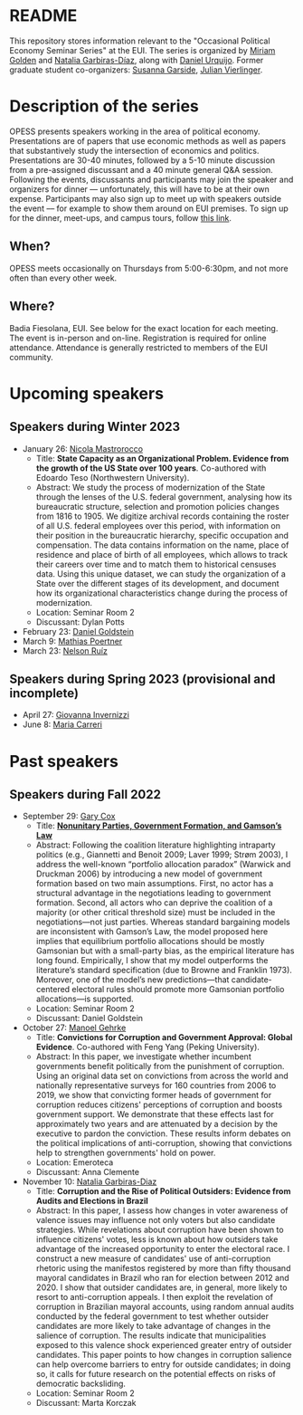 # README

This repository stores information relevant to the "Occasional Political Economy Seminar Series" at the EUI. The series is organized by [Miriam Golden](https://www.miriamgolden.com/) and [Natalia Garbiras-Díaz](https://www.nataliagarbirasdiaz.com/), along with [Daniel Urquijo](https://www.eui.eu/people?id=daniel-urquijo). Former graduate student co-organizers: [Susanna Garside](http://www.susannagarside.com/), [Julian Vierlinger](https://www.eui.eu/people?id=julian-vierlinger).

# Description of the series

OPESS presents speakers working in the area of political economy. Presentations are of papers that use economic methods as well as papers that substantively study the intersection of economics and politics. Presentations are 30-40 minutes, followed by a 5-10 minute discussion from a pre-assigned discussant and a 40 minute general Q\&A session. Following the events, discussants and participants  may join the speaker and organizers for dinner –– unfortunately, this will have to be at their own expense. Participants may also sign up to meet up with speakers outside the event –– for example to show them around on EUI premises. To sign up for the dinner, meet-ups, and campus tours, follow [this link](https://eui1-my.sharepoint.com/:x:/g/personal/daniel_urquijo_eui_eu/EWEcIUzHjmlGnizW2JvjeoUBbj2ZaA1aiqkYYWnCSredow?e=ftn5OR). 

## When?

OPESS meets occasionally on Thursdays from 5:00-6:30pm, and not more often than every other week. 

## Where? 

Badia Fiesolana, EUI. See below for the exact location for each meeting. The event is in-person and on-line. Registration is required for online attendance. Attendance is generally restricted to members of the EUI community.

# Upcoming speakers

## Speakers during Winter 2023
 
  * January 26:  [Nicola Mastrorocco](http://nicolamastrorocco.com/)
     + Title: **State Capacity as an Organizational Problem. Evidence from the growth of the US State over 100 years**. Co-authored with Edoardo Teso (Northwestern University). 
     + Abstract: We study the process of modernization of the State through the lenses of the U.S. federal government, analysing how its bureaucratic structure, selection and promotion policies changes from 1816 to 1905. We digitize archival records containing the roster of all U.S. federal employees over this period, with information on their position in the bureaucratic hierarchy, specific occupation and compensation. The data contains information on the name, place of residence and place of birth of all employees, which allows to track their careers over time and to match them to historical censuses data. Using this unique dataset, we can study the organization of a State over the different stages of its development, and document how its organizational characteristics change during the process of modernization. 
     + Location: Seminar Room 2 
     + Discussant: Dylan Potts
  * February 23:  [Daniel Goldstein](https://daniel-a-n-goldstein.com/)
  * March 9:  [Mathias Poertner](http://www.mathiaspoertner.com/)
  * March 23:  [Nelson Ruíz](https://sites.google.com/view/nruiz)
 
 ## Speakers during Spring 2023 (provisional and incomplete)
 
  * April 27:  [Giovanna Invernizzi](https://giovannainvernizzi.com/)
  * June 8:  [Maria Carreri](https://www.mariacarreri.com/)

# Past speakers

## Speakers during Fall 2022

  * September 29: [Gary Cox](https://gwcox.sites.stanford.edu/)
      +  Title: **[Nonunitary Parties, Government Formation, and Gamson’s Law](https://www.cambridge.org/core/journals/american-political-science-review/article/nonunitary-parties-government-formation-and-gamsons-law/F1141F85A250739AB75F63E0773B94E5)**
      + Abstract: Following the coalition literature highlighting intraparty politics (e.g., Giannetti and Benoit 2009; Laver 1999; Strøm 2003), I address the well-known “portfolio allocation paradox” (Warwick and Druckman 2006) by introducing a new model of government formation based on two main assumptions. First, no actor has a structural advantage in the negotiations leading to government formation. Second, all actors who can deprive the coalition of a majority (or other critical threshold size) must be included in the negotiations—not just parties. Whereas standard bargaining models are inconsistent with Gamson’s Law, the model proposed here implies that equilibrium portfolio allocations should be mostly Gamsonian but with a small-party bias, as the empirical literature has long found. Empirically, I show that my model outperforms the literature’s standard specification (due to Browne and Franklin 1973). Moreover, one of the model’s new predictions—that candidate-centered electoral rules should promote more Gamsonian portfolio allocations—is supported. 
      + Location: Seminar Room 2 
      + Discussant: Daniel Goldstein
 * October 27:  [Manoel Gehrke](https://manoelgehrke.com/)
      + Title: **Convictions for Corruption and Government Approval: Global Evidence**. Co-authored with Feng Yang (Peking University).
      + Abstract: In this paper, we investigate whether incumbent governments benefit politically from the punishment of corruption. Using an original data set on convictions from across the world and nationally representative surveys for 160 countries from 2006 to 2019, we show that convicting former heads of government for corruption reduces citizens' perceptions of corruption and boosts government support. We demonstrate that these effects last for approximately two years and are attenuated by a decision by the executive to pardon the conviction. These results inform debates on the political implications of anti-corruption, showing that convictions help to strengthen governments' hold on power.
      + Location: Emeroteca
      + Discussant: Anna Clemente
  * November 10: [Natalia Garbiras-Diaz](https://www.eui.eu/people?id=natalia-garbiras-diaz)
      + Title: **Corruption and the Rise of Political Outsiders: Evidence from Audits and Elections in Brazil**
      + Abstract: In this paper, I assess how changes in voter awareness of valence issues may influence not only voters but also candidate strategies. While revelations about corruption have been shown to influence citizens' votes, less is known about how outsiders take advantage of the increased opportunity to enter the electoral race. I construct a new measure of candidates' use of anti-corruption rhetoric using the manifestos registered by more than fifty thousand mayoral candidates in Brazil who ran for election between 2012 and 2020. I show that outsider candidates are, in general, more likely to resort to anti-corruption appeals. I then exploit the revelation of corruption in Brazilian mayoral accounts, using random annual audits conducted by the federal government to test whether outsider candidates are more likely to take advantage of changes in the salience of corruption. The results indicate that municipalities exposed to this valence shock experienced greater entry of outsider candidates. This paper points to how changes in corruption salience can help overcome barriers to entry for outside candidates; in doing so, it calls for future research on the potential effects on risks of democratic backsliding.
      + Location: Seminar Room 2
      + Discussant: Marta Korczak
    
